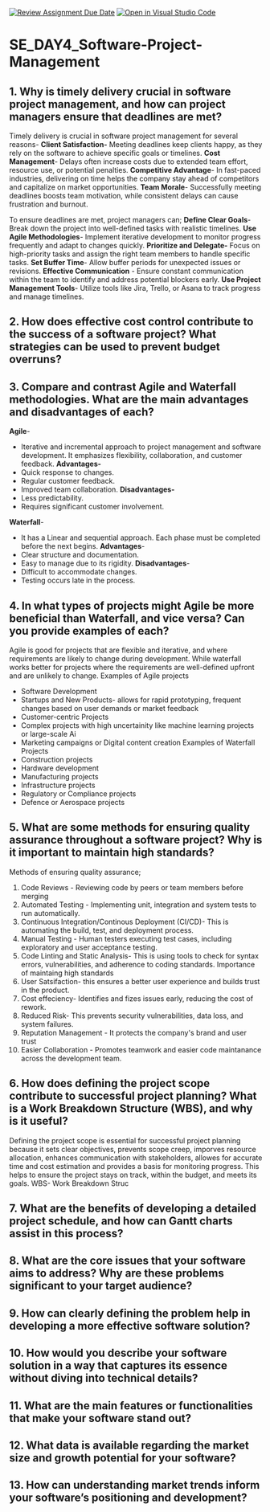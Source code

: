 [![Review Assignment Due Date](https://classroom.github.com/assets/deadline-readme-button-22041afd0340ce965d47ae6ef1cefeee28c7c493a6346c4f15d667ab976d596c.svg)](https://classroom.github.com/a/9pw6JKcu)
[![Open in Visual Studio Code](https://classroom.github.com/assets/open-in-vscode-2e0aaae1b6195c2367325f4f02e2d04e9abb55f0b24a779b69b11b9e10269abc.svg)](https://classroom.github.com/online_ide?assignment_repo_id=15888485&assignment_repo_type=AssignmentRepo)
# SE_DAY4_Software-Project-Management
## 1. Why is timely delivery crucial in software project management, and how can project managers ensure that deadlines are met?
Timely delivery is crucial in software project management for several reasons-
**Client Satisfaction-** Meeting deadlines keep clients happy, as they rely on the software to achieve specific goals or timelines.
**Cost Management**- Delays often increase costs due to extended team effort, resource use, or potential penalties.
**Competitive Advantage**- In fast-paced industries, delivering on time helps the company stay ahead of competitors and capitalize on market opportunities.
**Team Morale**- Successfully meeting deadlines boosts team motivation, while consistent delays can cause frustration and burnout.

To ensure deadlines are met, project managers can;
**Define Clear Goals**- Break down the project into well-defined tasks with realistic timelines.
**Use Agile Methodologies**- Implement iterative development to monitor progress frequently and adapt to changes quickly.
**Prioritize and Delegate-** Focus on high-priority tasks and assign the right team members to handle specific tasks.
**Set Buffer Time**- Allow buffer periods for unexpected issues or revisions.
**Effective Communication** - Ensure constant communication within the team to identify and address potential blockers early.
**Use Project Management Tools**- Utilize tools like Jira, Trello, or Asana to track progress and manage timelines.

## 2. How does effective cost control contribute to the success of a software project? What strategies can be used to prevent budget overruns?

## 3. Compare and contrast Agile and Waterfall methodologies. What are the main advantages and disadvantages of each?
**Agile**-
- Iterative and incremental approach to project management and software development. It emphasizes flexibility, collaboration, and customer feedback.
**Advantages-**
- Quick response to changes.
- Regular customer feedback.
- Improved team collaboration.
**Disadvantages-**
- Less predictability.
- Requires significant customer involvement.
  
**Waterfall**-
- It has a Linear and sequential approach. Each phase must be completed before the next begins.
**Advantages**-
- Clear structure and documentation.
- Easy to manage due to its rigidity.
**Disadvantages**-
- Difficult to accommodate changes.
- Testing occurs late in the process.
  
## 4. In what types of projects might Agile be more beneficial than Waterfall, and vice versa? Can you provide examples of each?
Agile is good for projects that are flexible and iterative, and where requirements are likely to change during development. While waterfall works better for projects where the requirements are well-defined upfront and are unlikely to change.
Examples of Agile projects
- Software Development
- Startups and New Products- allows for rapid prototyping, frequent changes based on user demands or market feedback
- Customer-centric Projects
- Complex projects with high uncertainity like machine learning projects or large-scale Ai
- Marketing campaigns or Digital content creation
Examples of Waterfall Projects
- Construction projects
- Hardware development
- Manufacturing projects
- Infrastructure projects
- Regulatory or Compliance projects
- Defence or Aerospace projects  
## 5. What are some methods for ensuring quality assurance throughout a software project? Why is it important to maintain high standards?
Methods of ensuring quality assurance;
1. Code Reviews - Reviewing code by peers or team members before merging
2. Automated Testing - Implementing unit, integration and system tests to run automatically.
3. Continuous Integration/Continous Deployment (CI/CD)- This is automating the build, test, and deployment process.
4. Manual Testing - Human testers executing test cases, including exploratory and user acceptance testing.
5. Code Linting and Static Analysis- This is using tools to check for syntax errors, vulnerabilities, and adherence to coding standards.
Importance of maintaing high standards
1. User Satsifaction- this ensures a better user experience and builds trust in the product.
2. Cost effeciency- Identifies and fizes issues early, reducing the cost of rework.
3. Reduced Risk- This prevents security vulnerabilities, data loss, and system failures.
4. Reputation Management - It protects the company's brand and user trust
5. Easier Collaboration - Promotes teamwork and easier code maintanance across the development team.
## 6. How does defining the project scope contribute to successful project planning? What is a Work Breakdown Structure (WBS), and why is it useful?
Defining the project scope is essential for successful project planning because it sets clear objectives, prevents scope creep, imporves resource allocation, enhances communication with stakeholders, allowes for accurate time and cost estimation and provides a basis for monitoring progress. This helps to ensure the project stays on track, within the budget, and meets its goals.
WBS- Work Breakdown Struc
## 7. What are the benefits of developing a detailed project schedule, and how can Gantt charts assist in this process?

## 8. What are the core issues that your software aims to address? Why are these problems significant to your target audience?

## 9. How can clearly defining the problem help in developing a more effective software solution?

## 10. How would you describe your software solution in a way that captures its essence without diving into technical details?
## 11. What are the main features or functionalities that make your software stand out?
## 12. What data is available regarding the market size and growth potential for your software?
## 13. How can understanding market trends inform your software’s positioning and development?
